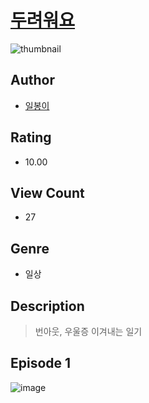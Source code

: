 # [두려워요](https://comic.naver.com/challenge/list?titleId=810831)
![thumbnail](https://image-comic.pstatic.net/user_contents_data/challenge_comic/2023/05/24/284180/upload_3618982291163068723_480x623.jpeg)

## Author
- [일봉이](https://comic.naver.com/artistTitle?id=284180)

## Rating
- 10.00

## View Count
- 27

## Genre
- 일상

## Description
> 번아웃, 우울증 이겨내는 일기


## Episode 1
![image](https://image-comic.pstatic.net/user_contents_data/challenge_comic/2023/05/24/284180/upload_7018359081756144737.jpeg)
